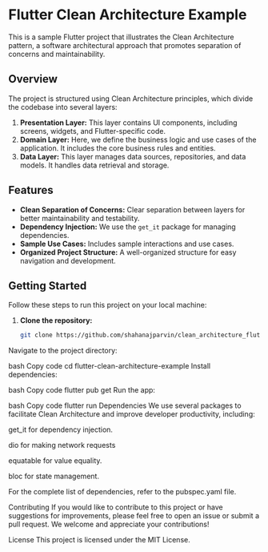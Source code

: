 # Flutter Clean Architecture Example

This is a sample Flutter project that illustrates the Clean Architecture pattern, a software architectural approach that promotes separation of concerns and maintainability.

## Overview

The project is structured using Clean Architecture principles, which divide the codebase into several layers:

1. **Presentation Layer:** This layer contains UI components, including screens, widgets, and Flutter-specific code.
2. **Domain Layer:** Here, we define the business logic and use cases of the application. It includes the core business rules and entities.
3. **Data Layer:** This layer manages data sources, repositories, and data models. It handles data retrieval and storage.

## Features

- **Clean Separation of Concerns:** Clear separation between layers for better maintainability and testability.
- **Dependency Injection:** We use the `get_it` package for managing dependencies.
- **Sample Use Cases:** Includes sample interactions and use cases.
- **Organized Project Structure:** A well-organized structure for easy navigation and development.

## Getting Started

Follow these steps to run this project on your local machine:

1. **Clone the repository:**

   ```bash
   git clone https://github.com/shahanajparvin/clean_architecture_flutter_example.git
Navigate to the project directory:

bash
Copy code
cd flutter-clean-architecture-example
Install dependencies:

bash
Copy code
flutter pub get
Run the app:

bash
Copy code
flutter run
Dependencies
We use several packages to facilitate Clean Architecture and improve developer productivity, including:

get_it for dependency injection.

dio for making network requests

equatable for value equality.

bloc for state management.

For the complete list of dependencies, refer to the pubspec.yaml file.

Contributing
If you would like to contribute to this project or have suggestions for improvements, please feel free to open an issue or submit a pull request. We welcome and appreciate your contributions!

License
This project is licensed under the MIT License.
